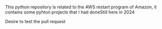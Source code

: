 This python repository is related to the AWS restart program of Amazon, it contains some pyhton projects that I had doneStill here in 2024

Desire to test the pull request
